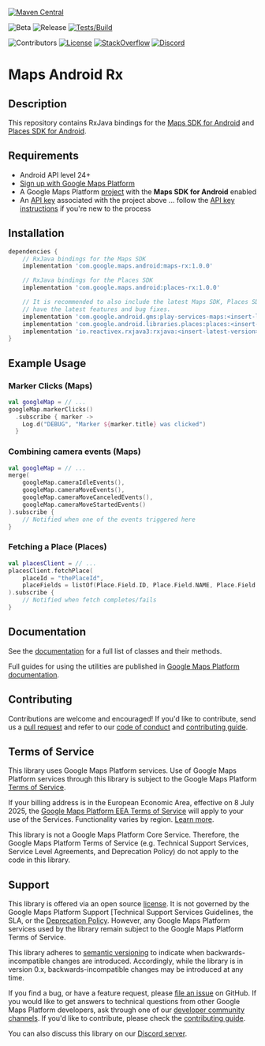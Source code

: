 [![Maven Central](https://img.shields.io/maven-central/v/com.google.maps.android/maps-rx)](https://maven-badges.herokuapp.com/maven-central/com.google.maps.android/maps-rx)

![Beta](https://img.shields.io/badge/stability-beta-yellow)
![Release](https://github.com/googlemaps/android-maps-rx/workflows/Release/badge.svg)
[![Tests/Build](https://github.com/googlemaps/android-maps-rx/actions/workflows/test.yml/badge.svg)](https://github.com/googlemaps/android-maps-rx/actions/workflows/test.yml)

![Contributors](https://img.shields.io/github/contributors/googlemaps/android-maps-rx?color=green)
[![License](https://img.shields.io/github/license/googlemaps/android-maps-rx?color=blue)][license]
[![StackOverflow](https://img.shields.io/stackexchange/stackoverflow/t/google-maps?color=orange&label=google-maps&logo=stackoverflow)](https://stackoverflow.com/questions/tagged/google-maps)
[![Discord](https://img.shields.io/discord/676948200904589322?color=6A7EC2&logo=discord&logoColor=ffffff)][Discord server]

# Maps Android Rx

## Description

This repository contains RxJava bindings for the [Maps SDK for Android](maps-sdk) and [Places SDK for Android](places-sdk).

## Requirements

- Android API level 24+
- [Sign up with Google Maps Platform]
- A Google Maps Platform [project] with the **Maps SDK for Android** enabled
- An [API key] associated with the project above ... follow the [API key instructions] if you're new to the process

## Installation

```groovy
dependencies {
    // RxJava bindings for the Maps SDK
    implementation 'com.google.maps.android:maps-rx:1.0.0'

    // RxJava bindings for the Places SDK
    implementation 'com.google.maps.android:places-rx:1.0.0'

    // It is recommended to also include the latest Maps SDK, Places SDK and RxJava so you
    // have the latest features and bug fixes.
    implementation 'com.google.android.gms:play-services-maps:<insert-latest-version>'
    implementation 'com.google.android.libraries.places:places:<insert-latest-version>'
    implementation 'io.reactivex.rxjava3:rxjava:<insert-latest-version>'
}
```

## Example Usage

### Marker Clicks (Maps)

```kotlin
val googleMap = // ...
googleMap.markerClicks()
  .subscribe { marker ->
    Log.d("DEBUG", "Marker ${marker.title} was clicked")
  }
```

### Combining camera events (Maps)

```kotlin
val googleMap = // ...
merge(
    googleMap.cameraIdleEvents(),
    googleMap.cameraMoveEvents(),
    googleMap.cameraMoveCanceledEvents(),
    googleMap.cameraMoveStartedEvents()
).subscribe {
    // Notified when one of the events triggered here
}
```

### Fetching a Place (Places)

```kotlin
val placesClient = // ...
placesClient.fetchPlace(
    placeId = "thePlaceId",
    placeFields = listOf(Place.Field.ID, Place.Field.NAME, Place.Field.ADDRESS)
).subscribe {
    // Notified when fetch completes/fails
}
```

## Documentation

See the [documentation] for a full list of classes and their methods.

Full guides for using the utilities are published in
[Google Maps Platform documentation](https://developers.google.com/maps/documentation/android-sdk/utility).

## Contributing

Contributions are welcome and encouraged! If you'd like to contribute, send us a [pull request] and refer to our [code of conduct] and [contributing guide].

## Terms of Service

This library uses Google Maps Platform services. Use of Google Maps Platform services through this library is subject to the Google Maps Platform [Terms of Service].

If your billing address is in the European Economic Area, effective on 8 July 2025, the [Google Maps Platform EEA Terms of Service](https://cloud.google.com/terms/maps-platform/eea) will apply to your use of the Services. Functionality varies by region. [Learn more](https://developers.google.com/maps/comms/eea/faq).

This library is not a Google Maps Platform Core Service. Therefore, the Google Maps Platform Terms of Service (e.g. Technical Support Services, Service Level Agreements, and Deprecation Policy) do not apply to the code in this library.

## Support

This library is offered via an open source [license]. It is not governed by the Google Maps Platform Support [Technical Support Services Guidelines, the SLA, or the [Deprecation Policy]. However, any Google Maps Platform services used by the library remain subject to the Google Maps Platform Terms of Service.

This library adheres to [semantic versioning] to indicate when backwards-incompatible changes are introduced. Accordingly, while the library is in version 0.x, backwards-incompatible changes may be introduced at any time.

If you find a bug, or have a feature request, please [file an issue] on GitHub. If you would like to get answers to technical questions from other Google Maps Platform developers, ask through one of our [developer community channels]. If you'd like to contribute, please check the [contributing guide].

You can also discuss this library on our [Discord server].

[API key]: https://developers.google.com/maps/documentation/android-sdk/get-api-key
[API key instructions]: https://developers.google.com/maps/documentation/android-sdk/config#step_3_add_your_api_key_to_the_project
[gmp-start]: https://console.cloud.google.com/google/maps-apis/start
[maps-sdk]: https://developers.google.com/maps/documentation/android-sdk
[places-sdk]: https://developers.google.com/maps/documentation/places/android-sdk
[documentation]: https://googlemaps.github.io/android-maps-rx
[jetpack-rx]: https://developer.android.com/jetpack/compose

[code of conduct]: ?tab=coc-ov-file#readme
[contributing guide]: CONTRIBUTING.md
[Deprecation Policy]: https://cloud.google.com/maps-platform/terms
[developer community channels]: https://developers.google.com/maps/developer-community
[Discord server]: https://discord.gg/hYsWbmk
[file an issue]: https://github.com/googlemaps/android-maps-rx/issues/new/choose
[license]: LICENSE
[project]: https://developers.google.com/maps/documentation/android-sdk/cloud-setup
[pull request]: https://github.com/googlemaps/android-maps-rx/compare
[semantic versioning]: https://semver.org
[Sign up with Google Maps Platform]: https://console.cloud.google.com/google/maps-apis/start
[similar inquiry]: https://github.com/googlemaps/android-maps-rx/issues
[SLA]: https://cloud.google.com/maps-platform/terms/sla
[Technical Support Services Guidelines]: https://cloud.google.com/maps-platform/terms/tssg
[Terms of Service]: https://cloud.google.com/maps-platform/terms
